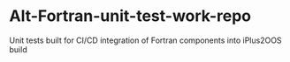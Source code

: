 # Alt-Fortran-unit-test-work-repo

Unit tests built for CI/CD integration of Fortran components into iPlus2OOS build